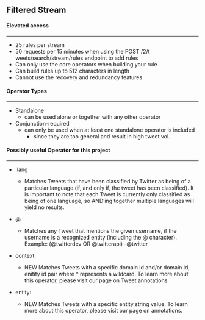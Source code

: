 
## Filtered Stream

#### Elevated access
---

+ 25 rules per stream
+ 50 requests per 15 minutes when using the POST /2/t weets/search/stream/rules endpoint to add rules
+ Can only use the core operators when building your rule
+ Can build rules up to 512 characters in length
+ Cannot use the recovery and redundancy features

#### Operator Types
---
+ Standalone
  + can be used alone or together with any other operator
+ Conjunction-required
  + can only be used when at least one standalone operator is included
    + since they are too general and result in high tweet vol.


#### Possibly useful Operator for this project
---
+ :lang
  + Matches Tweets that have been classified by Twitter as being of a particular language (if, and only if, the tweet has been classified). It is important to note that each Tweet is currently only classified as being of one language, so AND’ing together multiple languages will yield no results.
+ @
  + Matches any Tweet that mentions the given username, if the username is a recognized entity (including the @ character).
Example: (@twitterdev OR @twitterapi) -@twitter
+ context: 
  + NEW Matches Tweets with a specific domain id and/or domain id, enitity id pair where * represents a wildcard. To learn more about this operator, please visit our page on Tweet annotations.

+ entity: 
  + NEW Matches Tweets with a specific entity string value. To learn more about this operator, please visit our page on annotations.



